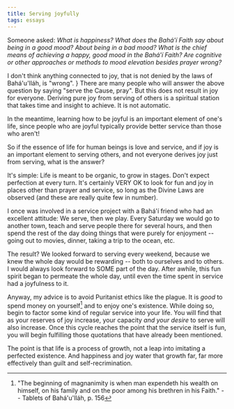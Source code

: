 ```yaml
---
title: Serving joyfully
tags: essays
---
```


Someone asked: *What is happiness?  What does the Bahá'í Faith say about
being in a good mood?  About being in a bad mood?  What is the chief
means of achieving a happy, good mood in the Bahá'í Faith?  Are
cognitive or other approaches or methods to mood elevation besides
prayer wrong?*

I don't think anything connected to joy, that is not denied by the laws
of Bahá'u'lláh, is "wrong".  } There are many people who will answer the
above question by saying "serve the Cause, pray".  But this does not
result in joy for everyone.  Deriving pure joy from serving of others is
a spiritual station that takes time and insight to achieve.  It is not
automatic.

In the meantime, learning how to be joyful is an important element of
one's life, since people who are joyful typically provide better service
than those who aren't!

So if the essence of life for human beings is love and service, and if
joy is an important element to serving others, and not everyone derives
joy just from serving, what is the answer?

It's simple: Life is meant to be organic, to grow in stages.  Don't
expect perfection at every turn.  It's certainly VERY OK to look for fun
and joy in places other than prayer and service, so long as the Divine
Laws are observed (and these are really quite few in number).

I once was involved in a service project with a Bahá'í friend who had an
excellent attitude: We serve, then we play.  Every Saturday we would go
to another town, teach and serve people there for several hours, and
then spend the rest of the day doing things that were purely for
enjoyment -- going out to movies, dinner, taking a trip to the ocean,
etc.

The result?  We looked forward to serving every weekend, because we knew
the whole day would be rewarding -- both to ourselves and to others.  I
would always look forward to SOME part of the day.  After awhile, this
fun spirit began to permeate the whole day, until even the time spent in
service had a joyfulness to it.

Anyway, my advice is to avoid Puritanist ethics like the plague.  It is
*good* to spend money on yourself[^1] and to enjoy one's existence.  While
doing so, begin to factor some kind of regular service into your life.
You will find that as your reserves of joy increase, your capacity *and
your desire* to serve will also increase.  Once this cycle reaches the
point that the service itself is fun, you will begin fulfilling those
quotations that have already been mentioned.

The point is that life is a process of growth, not a leap into imitating
a perfected existence.  And happiness and joy water that growth far, far
more effectively than guilt and self-recrimination.

[^1]:  "The beginning of magnanimity is when man expendeth his wealth on
himself, on his family and on the poor among his brethren in his
Faith." -- Tablets of Bahá'u'lláh, p. 156


